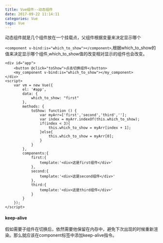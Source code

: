 ```yaml
---
title: Vue组件--动态组件
date: 2017-09-22 11:14:11
categories: Vue
tags: Vue
---
```

动态组件就是几个组件放在一个挂载点，父组件根据变量来决定显示哪个

`<component v-bind:is="which_to_show"></component>`,根据which_to_show的值来决定显示哪个组件,which_to_show值的改变相对显示的组件也会改变。

	<div id="app">
        <button @click="toShow">点击切换组件</button>
        <my_component v-bind:is="which_to_show"></my_component>
    </div>
    <script>
        var vm = new Vue({
            el: '#app',
            data: {
                which_to_show: "first"
            },
            methods: {
                toShow: function () {
                    var myArr=['first','second','third',''];
                    var index = myArr.indexOf(this.which_to_show);
                    if(index < 3){
                        this.which_to_show = myArr[index + 1];
                    }else{
                        this.which_to_show = myArr[0];
                    }
                }
            },
            components:{
                first:{
                    template:'<div>这是first组件</div>'
                },
                second:{
                    template:'<div>这是second组件</div>'
                },
                third:{
                    template:'<div>这是third组件</div>'
                }
            }
        });
    </script>


#### keep-alive

假如需要子组件在切换后，依然需要他保留在内存中，避免下次出现的时候重新渲染。那么就应该在component标签中添加keep-alive指令。